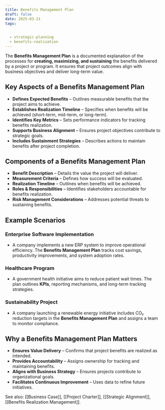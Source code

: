 ```yaml
---
title: Benefits Management Plan
draft: false
date: 2025-03-21
tags:
  
  
  - strategic-planning
  - benefits-realization
---
```


The **Benefits Management Plan** is a documented explanation of the processes for **creating, maximizing, and sustaining** the benefits delivered by a project or program. It ensures that project outcomes align with business objectives and deliver long-term value.

## Key Aspects of a Benefits Management Plan
- **Defines Expected Benefits** – Outlines measurable benefits that the project aims to achieve.
- **Establishes Realization Timeline** – Specifies when benefits will be achieved (short-term, mid-term, or long-term).
- **Identifies Key Metrics** – Sets performance indicators for tracking benefits realization.
- **Supports Business Alignment** – Ensures project objectives contribute to strategic goals.
- **Includes Sustainment Strategies** – Describes actions to maintain benefits after project completion.

## Components of a Benefits Management Plan
- **Benefit Description** – Details the value the project will deliver.
- **Measurement Criteria** – Defines how success will be evaluated.
- **Realization Timeline** – Outlines when benefits will be achieved.
- **Roles & Responsibilities** – Identifies stakeholders accountable for benefits realization.
- **Risk Management Considerations** – Addresses potential threats to sustaining benefits.

## Example Scenarios

### **Enterprise Software Implementation**
- A company implements a new ERP system to improve operational efficiency. The **Benefits Management Plan** tracks cost savings, productivity improvements, and system adoption rates.

### **Healthcare Program**
- A government health initiative aims to reduce patient wait times. The plan outlines **KPIs**, reporting mechanisms, and long-term tracking strategies.

### **Sustainability Project**
- A company launching a renewable energy initiative includes CO₂ reduction targets in the **Benefits Management Plan** and assigns a team to monitor compliance.

## Why a Benefits Management Plan Matters
- **Ensures Value Delivery** – Confirms that project benefits are realized as intended.
- **Provides Accountability** – Assigns ownership for tracking and maintaining benefits.
- **Aligns with Business Strategy** – Ensures projects contribute to organizational goals.
- **Facilitates Continuous Improvement** – Uses data to refine future initiatives.

See also: [[Business Case]], [[Project Charter]], [[Strategic Alignment]], [[Benefits Realization Management]].
